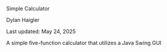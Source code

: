 Simple Calculator

Dylan Haigler

Last updated: May 24, 2025

A simple five-function calculator that utilizes a Java Swing GUI